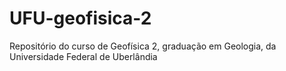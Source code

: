 # UFU-geofisica-2
Repositório do curso de Geofísica 2, graduação em Geologia, da Universidade Federal de Uberlândia
